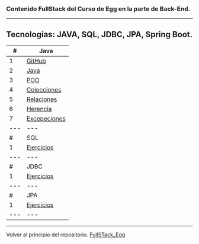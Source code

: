 ### Contenido FullStack del Curso de Egg en la parte de Back-End.
---
## Tecnologías: JAVA, SQL, JDBC, JPA, Spring Boot.

|  #  | Java |
| --- | --- |
|  1  | [GitHub](https://github.com/megagringa/FullStack_Egg_Curso/tree/main/Back-End/Java/GitHub)| 
|  2  | [Java](https://github.com/megagringa/FullStack_Egg_Curso/tree/main/Back-End/Java/Introduccion_a_Java)|
|  3  | [POO](https://github.com/megagringa/FullStack_Egg_Curso/tree/main/Back-End/Java/POO)|
|  4  | [Colecciones](https://github.com/megagringa/FullStack_Egg_Curso/tree/main/Back-End/Java/Colecciones)|
|  5  | [Relaciones](https://github.com/megagringa/FullStack_Egg_Curso/tree/main/Back-End/Java/Relaciones)
|  6  | [Herencia](https://github.com/megagringa/FullStack_Egg_Curso/tree/main/Back-End/Java/Herencia)
| 7   | [Excepeciones](https://github.com/megagringa/FullStack_Egg_Curso/tree/main/Back-End/Java/Excepciones) |
| --- | --- |
|  #  | SQL |
|  1  | [Ejercicios](https://github.com/megagringa/FullStack_Egg_Curso/tree/main/Back-End/SQL)|
| --- | --- |
|  #  | JDBC |
|  1  | [Ejercicios](https://github.com/megagringa/FullStack_Egg_Curso/tree/main/Back-End/JDBC) |
| --- | --- |
|  #  | JPA |
|  1  | [Ejercicios](https://github.com/megagringa/FullStack_Egg_Curso/tree/main/Back-End/JPA) |
| --- | --- |

---
Volver al principio del repositorio. [FullSTack_Egg](https://github.com/megagringa/FullStack_Egg_Curso)